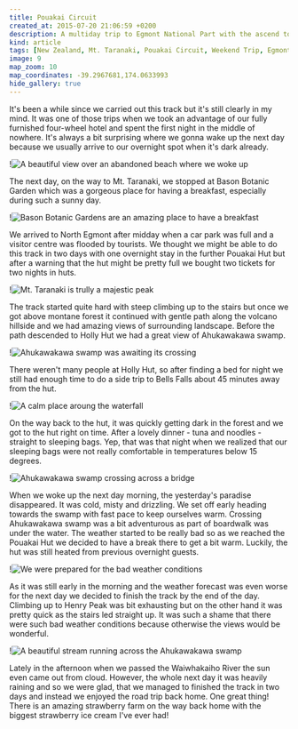 ```yaml
---
title: Pouakai Circuit
created_at: 2015-07-20 21:06:59 +0200
description: A multiday trip to Egmont National Part with the ascend to Mt. Taranaki near New Plymouth.
kind: article
tags: [New Zealand, Mt. Taranaki, Pouakai Circuit, Weekend Trip, Egmont National Park, North Island]
image: 9
map_zoom: 10
map_coordinates: -39.2967681,174.0633993
hide_gallery: true
---
```


It's been a while since we carried out this track but it's still clearly in my mind. It was one of those trips when we took an advantage of our fully furnished four-wheel hotel and spent the first night in the middle of nowhere. It's always a bit surprising where we gonna wake up the next day because we usually arrive to our overnight spot when it's dark already.

!![A beautiful view over an abandoned beach where we woke up](3)

The next day, on the way to Mt. Taranaki, we stopped at Bason Botanic Garden which was a gorgeous place for having a breakfast, especially during such a sunny day.

!![Bason Botanic Gardens are an amazing place to have a breakfast](5)

We arrived to North Egmont after midday when a car park was full and a visitor centre was flooded by tourists. We thought we might be able to do this track in two days with one overnight stay in the further Pouakai Hut but after a warning that the hut might be pretty full we bought two tickets for two nights in huts.

!![Mt. Taranaki is trully a majestic peak](15)

The track started quite hard with steep climbing up to the stairs but once we got above montane forest it continued with gentle path along the volcano hillside and we had amazing views of surrounding landscape. Before the path descended to Holly Hut we had a great view of Ahukawakawa swamp.

!![Ahukawakawa swamp was awaiting its crossing](16)

There weren't many people at Holly Hut, so after finding a bed for night we still had enough time to do a side trip to Bells Falls about 45 minutes away from the hut.

!![A calm place aroung the waterfall](19)

On the way back to the hut, it was quickly getting dark in the forest and we got to the hut right on time. After a lovely dinner - tuna and noodles - straight to sleeping bags. Yep, that was that night when we realized that our sleeping bags were not really comfortable in temperatures below 15 degrees.

!![Ahukawakawa swamp crossing across a bridge](22)

When we woke up the next day morning, the yesterday's paradise disappeared. It was cold, misty and drizzling. We set off early heading towards the swamp with fast pace to keep ourselves warm. Crossing Ahukawakawa swamp was a bit adventurous as part of boardwalk was under the water. The weather started to be really bad so as we reached the Pouakai Hut we decided to have a break there to get a bit warm. Luckily, the hut was still heated from previous overnight guests.

!![We were prepared for the bad weather conditions](23)

As it was still early in the morning and the weather forecast was even worse for the next day we decided to finish the track by the end of the day. Climbing up to Henry Peak was bit exhausting but on the other hand it was pretty quick as the stairs led straight up. It was such a shame that there were such bad weather conditions because otherwise the views would be wonderful.

!![A beautiful stream running across the Ahukawakawa swamp](21)

Lately in the afternoon when we passed the Waiwhakaiho River the sun even came out from cloud. However, the whole next day it was heavily raining and so we were glad, that we managed to finished the track in two days and instead we enjoyed the road trip back home. One great thing! There is an amazing strawberry farm on the way back home with
the biggest strawberry ice cream I've ever had!
